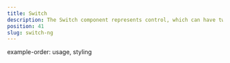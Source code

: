 ```yaml
---
title: Switch
description: The Switch component represents control, which can have two states('true', 'false'). The user can toggle the components value. The modules allow setting and getting its value via the checked property or checkedChange method.
position: 41
slug: switch-ng
---
```


example-order: usage, styling
